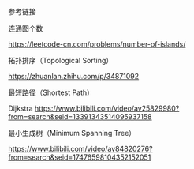 参考链接

连通图个数

https://leetcode-cn.com/problems/number-of-islands/

拓扑排序（Topological Sorting）

https://zhuanlan.zhihu.com/p/34871092

最短路径（Shortest Path）

Dijkstra
https://www.bilibili.com/video/av25829980?from=search&seid=13391343514095937158

最小生成树（Minimum Spanning Tree）

https://www.bilibili.com/video/av84820276?from=search&seid=17476598104352152051
